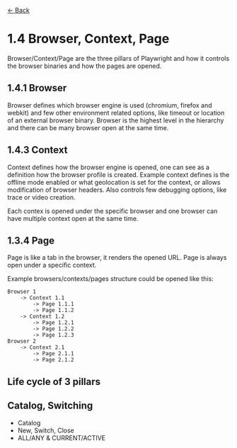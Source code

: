[<- Back](/README.md)

# 1.4 Browser, Context, Page
Browser/Context/Page are the three pillars of Playwright and how it controls the browser binaries and how the
pages are opened. 

## 1.4.1 Browser
Browser defines which browser engine is used (chromium, firefox and webkit) and few other environment related options,
like timeout or location of an external browser binary. Browser is the highest level in the hierarchy and there can be
many browser open at the same time.

## 1.4.3 Context
Context defines how the browser engine is opened, one can see as a definition how the browser profile is created. 
Example context defines is the offline mode enabled or what geolocation is set for the context, or allows modification
of browser headers. Also controls few debugging options, like trace or video creation.

Each contex is opened under the specific browser and one browser can have multiple context open at the same time.

## 1.3.4 Page
Page is like a tab in the browser, it renders the opened URL. Page is always open under a specific context. 

Example browsers/contexts/pages structure could be opened like this:
```
Browser 1
    -> Context 1.1 
        -> Page 1.1.1
        -> Page 1.1.2
    -> Context 1.2
        -> Page 1.2.1
        -> Page 1.2.2
        -> Page 1.2.3
Browser 2
    -> Context 2.1
        -> Page 2.1.1
        -> Page 2.1.2
```

## Life cycle of 3 pillars


## Catalog, Switching

- Catalog
- New, Switch, Close
- ALL/ANY & CURRENT/ACTIVE